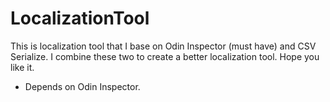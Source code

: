 # LocalizationTool
This is localization tool that I base on Odin Inspector (must have) and CSV Serialize. I combine these two to create a better localization tool. Hope you like it.
- Depends on Odin Inspector. 
